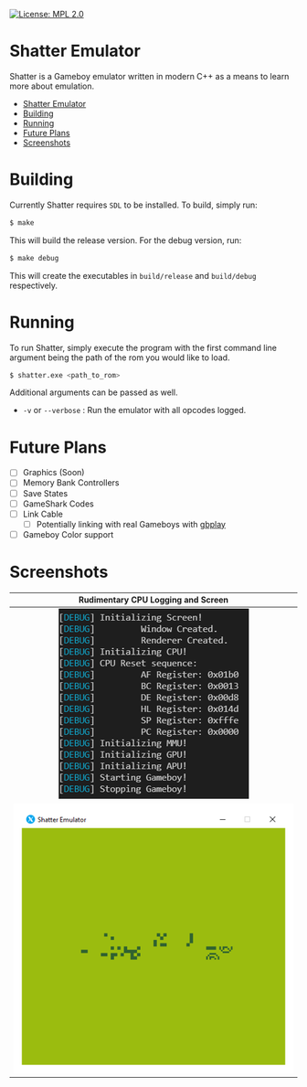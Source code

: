 [![License: MPL 2.0](https://img.shields.io/badge/License-MPL%202.0-brightgreen.svg)](https://opensource.org/licenses/MPL-2.0)

# Shatter Emulator

Shatter is a Gameboy emulator written in modern C++ as a means to learn more about emulation.
- [Shatter Emulator](#shatter-emulator)
- [Building](#building)
- [Running](#running)
- [Future Plans](#future-plans)
- [Screenshots](#screenshots)

# Building

Currently Shatter requires ``SDL`` to be installed. To build, simply run:

``` bash
$ make
```

This will build the release version. For the debug version, run:

``` bash
$ make debug
```

This will create the executables in ``build/release`` and ``build/debug`` respectively.

# Running

To run Shatter, simply execute the program with the first command line argument being the path of the rom
you would like to load.
``` bash
$ shatter.exe <path_to_rom>
```

Additional arguments can be passed as well.

* ``-v`` or ``--verbose`` : Run the emulator with all opcodes logged.

# Future Plans

- [ ] Graphics (Soon)
- [ ] Memory Bank Controllers
- [ ] Save States
- [ ] GameShark Codes
- [ ] Link Cable
    - [ ] Potentially linking with real Gameboys with [gbplay](https://github.com/mwpenny/gbplay)
- [ ] Gameboy Color support

# Screenshots

|                        Rudimentary CPU Logging and Screen                        |
|:--------------------------------------------------------------------------------:|
|![Initial Logging](./screenshots/Initial%20Logging.png?raw=true "Initial Logging")|
|         ![Nintendont](./screenshots/Nintendont.png?raw=true "Nintendont")        |
